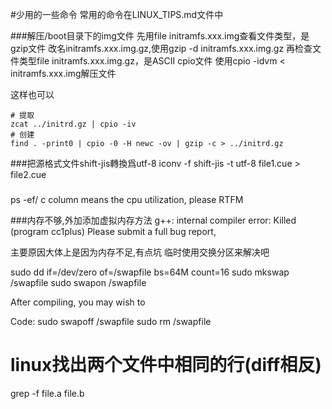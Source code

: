 #少用的一些命令
常用的命令在LINUX_TIPS.md文件中

###解压/boot目录下的img文件
先用file initramfs.xxx.img查看文件类型，是gzip文件
改名initramfs.xxx.img.gz,使用gzip -d initramfs.xxx.img.gz
再检查文件类型file initramfs.xxx.img.gz，是ASCII cpio文件
使用cpio -idvm < initramfs.xxx.img解压文件

这样也可以
```
# 提取
zcat ../initrd.gz | cpio -iv
# 创建
find . -print0 | cpio -0 -H newc -ov | gzip -c > ../initrd.gz
```

###把源格式文件shift-jis轉換爲utf-8
iconv -f shift-jis -t utf-8 file1.cue >  file2.cue


###
ps -ef/ c column means the cpu utilization, please RTFM

###内存不够,外加添加虚拟内存方法
g++: internal compiler error: Killed (program cc1plus)
Please submit a full bug report,
 
主要原因大体上是因为内存不足,有点坑 临时使用交换分区来解决吧
 
sudo dd if=/dev/zero of=/swapfile bs=64M count=16
sudo mkswap /swapfile
sudo swapon /swapfile

After compiling, you may wish to

Code:
sudo swapoff /swapfile
sudo rm /swapfile

# linux找出两个文件中相同的行(diff相反)
grep -f file.a file.b
